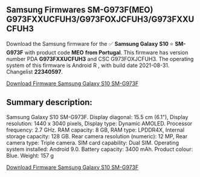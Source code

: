 <h2>Samsung Firmwares SM-G973F(MEO) G973FXXUCFUH3/G973FOXJCFUH3/G973FXXUCFUH3</h2>
Download the Samsung firmware for the ✅ <strong>Samsung Galaxy S10 </strong> ⭐ <strong>SM-G973F</strong> with product code <strong>MEO</strong> <strong> from Portugal</strong>. This firmware has version number PDA <strong>G973FXXUCFUH3</strong> and CSC G973FOXJCFUH3. The operating system of this firmware is Android R , with build date 2021-08-31. Changelist <strong>22340597</strong>.


[Download Firmware Samsung Galaxy S10 SM-G973F](https://samfirm.shop/samsung/firmware/451017)
<h2>Summary description:</h2>
<p>Samsung Galaxy S10 SM-G973F. Display diagonal: 15.5 cm (6.1"), Display resolution: 1440 x 3040 pixels, Display type: Dynamic AMOLED. Processor frequency: 2.7 GHz. RAM capacity: 8 GB, RAM type: LPDDR4X, Internal storage capacity: 128 GB. Rear camera resolution (numeric): 12 MP, Rear camera type: Triple camera. SIM card capability: Dual SIM. Operating system installed: Android 9.0. Battery capacity: 3400 mAh. Product colour: Blue. Weight: 157 g</p>


[Download Firmware Samsung Galaxy S10 SM-G973F](https://samfirm.shop/samsung/firmware/451017)
